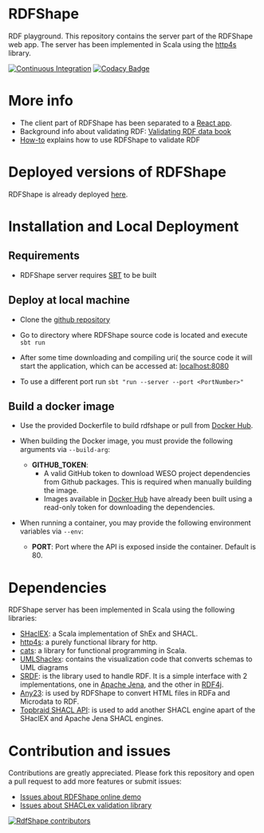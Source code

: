 # RDFShape

RDF playground. This repository contains the server part of the RDFShape web
app. The server has been implemented in Scala using
the [http4s](https://http4s.org/) library.

[![Continuous Integration](https://github.com/weso/rdfshape/actions/workflows/ci.yml/badge.svg)](https://github.com/weso/rdfshape/actions/workflows/ci.yml)
[![Codacy Badge](https://api.codacy.com/project/badge/Grade/2ad10ec42b6a4bb389aeb114fe192f21)](https://www.codacy.com/gh/weso/rdfshape?utm_source=github.com&amp;utm_medium=referral&amp;utm_content=weso/rdfshape&amp;utm_campaign=Badge_Grade)

# More info

* The client part of RDFShape has been separated to
  a [React app](https://github.com/weso/rdfshape-client).
* Background info about validating
  RDF: [Validating RDF data book](http://book.validatingrdf.com)
* [How-to](https://github.com/labra/rdfshape/wiki/Tutorial) explains how to use
  RDFShape to validate RDF

# Deployed versions of RDFShape

RDFShape is already deployed [here](http://rdfshape.weso.es).

# Installation and Local Deployment

## Requirements

* RDFShape server requires [SBT](https://www.scala-sbt.org/) to be built

## Deploy at local machine

* Clone the [github repository](https://github.com/labra/rdfshape)

* Go to directory where RDFShape source code is located and execute `sbt run`

* After some time downloading and compiling uri(
  the source code it will start the application, which can be accessed
  at: [localhost:8080](http://localhost:8080)

* To use a different port run `sbt "run --server --port <PortNumber>"`

## Build a docker image

* Use the provided Dockerfile to build rdfshape or pull from [Docker Hub](https://hub.docker.com/r/wesogroup/rdfshape-api).
* When building the Docker image, you must provide the following arguments
  via `--build-arg`:
    * **GITHUB_TOKEN**:
        - A valid GitHub token to download WESO project dependencies from Github
          packages. This is required when manually building the image.
        - Images available
          in [Docker Hub](https://hub.docker.com/r/wesogroup/rdfshape-api) have
          already been built using a read-only token for downloading the
          dependencies.

* When running a container, you may provide the following environment variables
  via `--env`:
    - **PORT**: Port where the API is exposed inside the container. Default is 80.

# Dependencies

RDFShape server has been implemented in Scala using the following libraries:

* [SHaclEX](https://github.com/labra/shaclex): a Scala implementation of ShEx
  and SHACL.
* [http4s](https://http4s.org/): a purely functional library for http.
* [cats](https://typelevel.org/cats/): a library for functional programming in
  Scala.
* [UMLShaclex](https://github.com/labra/shaclex): contains the visualization
  code that converts schemas to UML diagrams
* [SRDF](http://www.weso.es/srdf/): is the library used to handle RDF. It is a
  simple interface with 2 implementations, one
  in [Apache Jena](https://jena.apache.org/), and the other
  in [RDF4j](https://rdf4j.org/).
* [Any23](https://any23.apache.org/): is used by RDFShape to convert HTML files
  in RDFa and Microdata to RDF.
* [Topbraid SHACL API](https://github.com/TopQuadrant/shacl): is used to add
  another SHACL engine apart of the SHaclEX and Apache Jena SHACL engines.

# Contribution and issues

Contributions are greatly appreciated. Please fork this repository and open a
pull request to add more features or submit issues:

* [Issues about RDFShape online demo](https://github.com/labra/rdfshape/issues)
* [Issues about SHACLex validation library](https://github.com/labra/shaclex/issues)

<a href="https://github.com/weso/rdfshape/graphs/contributors">
  <img src="https://contributors-img.web.app/image?repo=weso/rdfshape"  alt="RdfShape contributors"/>
</a>
